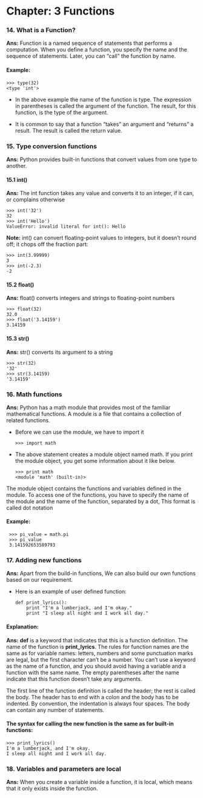 # Chapter: 3 Functions

### 14. What is a Function?

**Ans:** Function is a named sequence of statements that performs a computation. When you define a function, you specify the name and the sequence of statements. Later, you can “call” the function by name.

#### Example:

    >>> type(32)
    <type 'int'>
    
+ In the above example  the name of the function is type. The expression in parentheses is called the argument of the function. The result, for this function, is the type of the argument.

+ It is common to say that a function “takes” an argument and “returns” a result. The result is called the return value.

### 15. Type conversion functions

**Ans:** Python provides built-in functions that convert values from one type to another. 

#### 15.1 int()

**Ans:** The int function takes any value and converts it to an integer, if it can, or complains otherwise

    >>> int('32')
    32
    >>> int('Hello')
    ValueError: invalid literal for int(): Hello

**Note:** int() can convert floating-point values to integers, but it doesn’t round off; it chops off the fraction part:

    >>> int(3.99999)
    3
    >>> int(-2.3)
    -2
    
#### 15.2 float()

**Ans:** float() converts integers and strings to floating-point numbers

    >>> float(32)
    32.0
    >>> float('3.14159')
    3.14159
    
#### 15.3 str()

**Ans:** str() converts its argument to a string

    >>> str(32)
    '32'
    >>> str(3.14159)
    '3.14159'
    
### 16. Math functions

**Ans:** Python has a math module that provides most of the familiar mathematical functions. A module is a file that contains a collection of related functions.

+ Before we can use the module, we have to import it

      >>> import math
      
+ The above statement creates a module object named math. If you print the module object, you get some information about it like below.

      >>> print math
      <module 'math' (built-in)>
      
The module object contains the functions and variables defined in the module. To access one of the functions, you have to specify the name of the module and the name of the function, separated by a dot, This format is called dot notation

#### Example:

     >>> pi_value = math.pi
     >>> pi_value
     3.141592653589793

### 17. Adding new functions

**Ans:** Apart from the build-in functions, We can also build our own functions based on our requirement.

+ Here is an example of user defined function:

      def print_lyrics():
          print "I'm a lumberjack, and I'm okay."
          print "I sleep all night and I work all day."
          
          
#### Explanation:

**Ans:** **def** is a keyword that indicates that this is a function definition. The name of the function is **print_lyrics**. The rules for function names are the same as for variable names: letters, numbers and some punctuation marks are legal, but the first character can’t be a number. You can’t use a keyword as the name of a function, and you should avoid having a variable
and a function with the same name. The empty parentheses after the name indicate that this function doesn’t take any arguments.

The first line of the function definition is called the header; the rest is called the body. The header has to end with a colon and the body has to be indented. By convention, the indentation is always four spaces. The body can contain any number of statements.

#### The syntax for calling the new function is the same as for built-in functions:

    >>> print_lyrics()
    I'm a lumberjack, and I'm okay.
    I sleep all night and I work all day.

### 18. Variables and parameters are local

**Ans:** When you create a variable inside a function, it is local, which means that it only exists inside the function.






    





    
    
    
    
    
    
    
    
    
    
    
    
    
    
    


